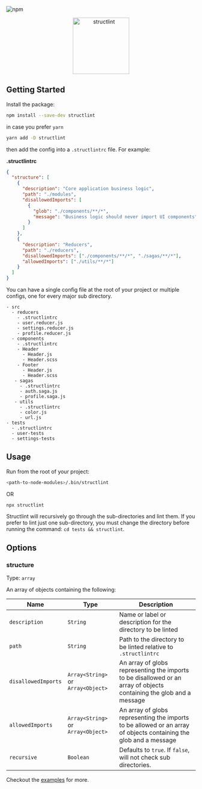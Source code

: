 ![npm](https://img.shields.io/npm/v/structlint?style=flat-square)

<p align="center">
  <img src="https://raw.githubusercontent.com/desfero/structlint/master/logo/structlint_200x200.png" width="150" alt="structlint">
</p>

## Getting Started

Install the package:

```sh
npm install --save-dev structlint
```

in case you prefer `yarn`

```sh
yarn add -D structlint
```

then add the config into a `.structlintrc` file. For example:

**.structlintrc**

```json
{
  "structure": [
    {
      "description": "Core application business logic",
      "path": "./modules",
      "disallowedImports": [
        {
          "glob": "./components/**/*",
          "message": "Business logic should never import UI components"
        }
      ]
    },
    {
      "description": "Reducers",
      "path": "./reducers",
      "disallowedImports": ["./components/**/*", "./sagas/**/*"],
      "allowedImports": ["./utils/**/*"]
    }
  ]
}
```

You can have a single config file at the root of your project or multiple configs, one for every major sub directory.

```
- src
  - reducers
    - .structlintrc
    - user.reducer.js
    - settings.reducer.js
    - profile.reducer.js
  - components
    - .structlintrc
    - Header
      - Header.js
      - Header.scss
    - Footer
      - Header.js
      - Header.scss
   - sagas
     - .structlintrc
     - auth.saga.js
     - profile.saga.js
   - utils
     - .structlintrc
     - color.js
     - url.js
- tests
  - .structlintrc
  - user-tests
  - settings-tests
```

## Usage

Run from the root of your project:

```sh
<path-to-node-modules>/.bin/structlint
```

OR

```
npx structlint
```

Structlint will recursively go through the sub-directories and lint them.
If you prefer to lint just one sub-directory, you must change the directory before running the command: `cd tests && structlint`.

## Options

### structure

Type: `array`

An array of objects containing the following:

| Name                | Type                               | Description                                                                                                          |
| ------------------- | ---------------------------------- | -------------------------------------------------------------------------------------------------------------------- |
| `description`       | `String`                           | Name or label or description for the directory to be linted                                                          |
| `path`              | `String`                           | Path to the directory to be linted relative to `.structlintrc`                                                       |
| `disallowedImports` | `Array<String>` or `Array<Object>` | An array of globs representing the imports to be disallowed or an array of objects containing the glob and a message |
| `allowedImports`    | `Array<String>` or `Array<Object>` | An array of globs representing the imports to be allowed or an array of objects containing the glob and a message    |
| `recursive`         | `Boolean`                          | Defaults to `true`. If `false`, will not check sub directories.                                                      |

Checkout the [examples](https://github.com/desfero/structlint/tree/master/examples) for more.

